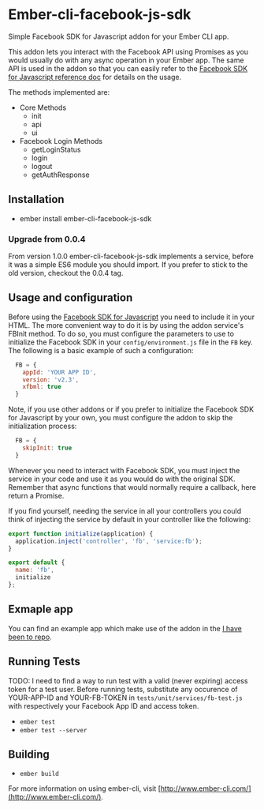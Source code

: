 # Ember-cli-facebook-js-sdk

Simple Facebook SDK for Javascript addon for your Ember CLI app.

This addon lets you interact with the Facebook API using Promises
as you would usually do with any async operation in your Ember app.
The same API is used in the addon so that you can easily refer to the
[Facebook SDK for Javascript reference doc](https://developers.facebook.com/docs/javascript/reference) for
details on the usage.

The methods implemented are:

* Core Methods
  - init
  - api
  - ui
* Facebook Login Methods
  - getLoginStatus
  - login
  - logout
  - getAuthResponse

## Installation

* ember install ember-cli-facebook-js-sdk

### Upgrade from 0.0.4

From version 1.0.0 ember-cli-facebook-js-sdk implements a service, before it was a simple ES6 module you should import.
If you prefer to stick to the old version, checkout the 0.0.4 tag.

## Usage and configuration

Before using the [Facebook SDK for Javascript](https://developers.facebook.com/docs/javascript) you need
to include it in your HTML. The more convenient way to do it is by using the addon service's FBInit method.
To do so, you must configure the parameters to use to initialize the Facebook SDK in your `config/environment.js` file in the `FB` key.
The following is a basic example of such a configuration:

```js
  FB = {
    appId: 'YOUR APP ID',
    version: 'v2.3',
    xfbml: true
  }
```

Note, if you use other addons or if you prefer to initialize the Facebook SDK for Javascript by your own, you must configure the addon to skip the initialization process:

```js
  FB = {
    skipInit: true
  }
```

Whenever you need to interact with Facebook SDK, you must inject the service in your code and use it as you would do with the
original SDK. Remember that async functions that would normally require a callback, here return a Promise.

If you find yourself, needing the service in all your controllers you could think of injecting the service by default in your controller like the following:

```js
export function initialize(application) {
  application.inject('controller', 'fb', 'service:fb');
}

export default {
  name: 'fb',
  initialize
};
```

## Exmaple app

You can find an example app which make use of the addon in the [I have been to repo](https://github.com/bugant/i-have-been-to).

## Running Tests

TODO: I need to find a way to run test with a valid (never expiring) access token for a test user.
Before running tests, substitute any occurence of YOUR-APP-ID and YOUR-FB-TOKEN in `tests/unit/services/fb-test.js` with respectively your Facebook App ID and access token.

* `ember test`
* `ember test --server`

## Building

* `ember build`

For more information on using ember-cli, visit [http://www.ember-cli.com/](http://www.ember-cli.com/).
